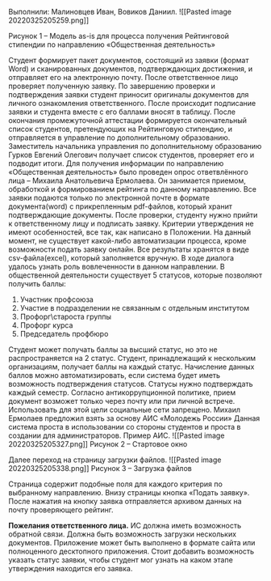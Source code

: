 
Выполнили: Малиновцев Иван, Вовиков Даниил.
            ![[Pasted image 20220325205259.png]]

Рисунок 1  – Модель as-is для процесса получения Рейтинговой стипендии по направлению «Общественная деятельность»

Студент формирует пакет документов, состоящий из заявки (формат Word) и сканированных документов, подтверждающих достижения, и отправляет его на электронную почту. После ответственное лицо проверяет полученную заявку.
По завершению проверки и подтверждения заявки студент приносит оригиналы документов для личного ознакомления ответственного.
После происходит подписание заявки и студента вместе с его баллами вносят в таблицу.
После окончания промежуточной аттестации формируется окончательный список студентов, претендующих на Рейтинговую стипендию, и отправляется в управление по дополнительному образованию.
Заместитель начальника управления по дополнительному образованию Гурков Евгений Олегович получает список студентов, проверяет его и подводит итоги.
Для получения информации по направлению «Общественная деятельность» было проведен опрос ответвлённого лица – Михаила Анатольевича Ермолаева. Он занимается приемом, обработкой и формированием рейтинга по данному направлению.
Все заявки подаются только по электронной почте в формате документа(word) с прикрепленным pdf-файлов, который хранит подтверждающие документы. После проверки, студенту нужно прийти к ответственному лицу и подписать заявку. Критерии утверждения не имеют особенностей, все так, как написано в Положении.
На данный момент, не существует какой-либо автоматизации процесса, кроме возможности подать заявку онлайн. Все результаты хранятся в виде csv-файла(excel), который заполняется вручную.
В ходе диалога удалось узнать роль вовлеченности в данном направлении. В общественной деятельности существует 5 статусов, которые позволяют получить баллы:

1) Участник профсоюза
2) Участие в подразделении не связанным с отдельным институтом
3) Профорг\староста группы
4) Профорг курса
5) Председатель профбюро

Студент может получать баллы за высший статус, но это не распространяется на 2 статус. Студент, принадлежащий к нескольким организациям, получает баллы на каждый статус. Начисление данных баллов можно автоматизировать, если система будет иметь возможность подтверждения статусов. Статусы нужно подтверждать каждый семестр.
Согласно антикоррупционной политике, прием документ возможет только через почту или при личной встрече. Использовать для этой цели социальные сети запрещено.
Михаил Ермолаев предложил взять за основу АИС «Молодежь России»
Данная система проста в использовании со стороны студентов и проста в создании для администраторов. Пример АИС.
![[Pasted image 20220325205327.png]]
Рисунок 2 – Стартовое окно

Далее переход на страницу загрузки файлов.
![[Pasted image 20220325205338.png]]
Рисунок 3 – Загрузка файлов

Страница содержит подобные поля для каждого критерия по выбранному направлению. Внизу страницы кнопка «Подать заявку». После нажатия на кнопку заявка отправляется архивом данных на почту проверяющего рейтинг.

**Пожелания ответственного лица.**
ИС должна иметь возможность обратной связи. Должна быть возможность загрузки нескольких документов. Приложение может быть выполнено в формате сайта или полноценного десктопного приложения. Стоит добавить возможность указать статус заявки, чтобы студент мог узнать на каком этапе утверждения находится его заявка.